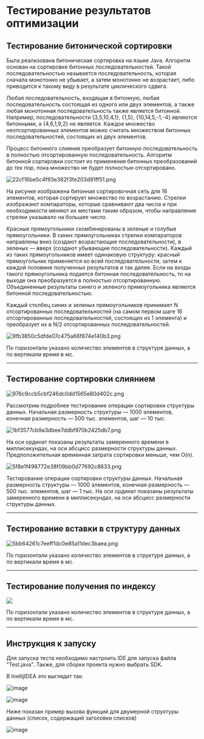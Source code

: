 # Тестирование результатов оптимизации

## Тестирование битонической сортировки

Была реализована битоническая сортировка на языке Java. Алгоритм основан на сортировке битонных последовательностей. Такой последовательностью называется последовательность, которая сначала
монотонно не убывает, а затем монотонно не возрастает, либо приводится к такому виду в результате циклического cдвига.

Любая последовательность, входящая в битонную, любая последовательность состоящая из одного или двух элементов, а также любая монотонная последовательность также является битонной. Например, последовательности {3,5,10,4,1}, {1,5}, {10,14,5,-1,-4} являются битонными, а {4,6,1,9,2} не является. Каждое множество неотсортированных элементов можно считать множеством битонных последовательностей, состоящих из двух элементов.

Процесс битонного слияния преобразует битонную последовательность
в полностью отсортированную последовательность. Алгоритм битонной
сортировки состоит из применения битонных преобразований до тех пор,
пока множество не будет полностью отсортировано.

![22cf16be5c4f93e382f3fe203d91ff51.png](file:///home/roman/snap/joplin-desktop/35/.config/joplin-desktop/resources/10989c4becaa461ab5b988b4e49e7228.png)

На рисунке изображена битонная сортировочная сеть для 16 элементов, которая сортирует множество по возрастанию. Стрелки изображают компараторы, которые сравнивают два числа и при необходимости меняют их местами таким образом, чтобы направление стрелки указывало на большее число.

Красные прямоугольники скомбинированы в зеленые и голубые прямоугольники. В синих прямоугольниках стрелки компараторов направлены вниз (создают возрастающие последовательности), в зеленых — вверх (создают убывающие последовательности). Каждый из таких прямоугольников имеет одинаковую структуру: красный прямоугольник применяется ко всей последовательности, затем к каждой половине полученных результатов и так далее. Если на входы такого прямоугольника подается битонная последовательность, то на выходе она преобразуется в полностью отсортированную. Объединенные результаты синего и зеленого прямоугольника является битонной последовательностью.

Каждый столбец синих и зеленых прямоугольников принимает N отсортированных последовательностей (на самом первом шаге 16 отсортированных последовательностей, состоящих из 1 элемента) и преобразует их в N/2 отсортированных последовательностей.

![9fb3850c5dfde07c475a66f874e140b3.png](file:///home/roman/snap/joplin-desktop/35/.config/joplin-desktop/resources/38170548b93f480ab6ddb9ef5a4dc2a2.png)

По горизонтали указано количество элементов в структуре данных, а по вертикали время в мс.

* * *

## Тестирование сортировки слиянием

![976c9ccb5cbf246dc0dd1565e80d402c.png](file:///home/roman/snap/joplin-desktop/35/.config/joplin-desktop/resources/a9f45b0df3944f9f84b32fc1922643f2.png)

Рассмотрим подробнее тестирование операции сортировки структуры данных. Начальная размерность структуры — 1000 элементов, конечная размерность — 500 тыс. элементов, шаг — 10 тыс.

![1bf3577cb9a3dbee7ddbf970b2425db7.png](file:///home/roman/snap/joplin-desktop/35/.config/joplin-desktop/resources/2177cd87e536477eb7cc4f561cfc6aaa.png)

На оси ординат показаны результаты замеренного времени в миллисекундах, на оси абсцисс размерности структуры данных. Предположительная временная затрата сортировки меньше, чем O(n).

![5f8e1f498772e38f09bb0d77692c8633.png](file:///home/roman/snap/joplin-desktop/35/.config/joplin-desktop/resources/da89f6c5fedf4190b75167ecc8cf801a.png)

Тестирование операции сортировки структуры данных. Начальная размерность структуры — 1000 элементов, конечная размерность — 500 тыс. элементов, шаг — 1 тыс. На оси ординат показаны результаты замеренного времени в миллисекундах, на оси абсцисс размерности структуры данных.

* * *

## Тестирование вставки в структуру данных

![5bb64261c7eeff1dc0e85a11dec3baea.png](file:///home/roman/snap/joplin-desktop/35/.config/joplin-desktop/resources/205ee901bef3488aabd736fc17072181.png)

По горизонтали указано количество элементов в структуре данных, а по вертикали время в мс.

* * *

## Тестирование получения по индексу

![](/home/roman/Изображения/1.png)

По горизонтали указано количество элементов в структуре данных, а по вертикали время в мс.

* * *

## Инструкция к запуску

Для запуска теста необходимо настроить IDE для запуска файла "Test.java".
Также, для сборки проекта нужно выбрать SDK.

В InellijIDEA это выглядит так:

![image](https://user-images.githubusercontent.com/72248636/197327885-d2987261-222f-475c-b744-f8205e674d3d.png)

![image](https://user-images.githubusercontent.com/72248636/197327903-40472c9a-7f7f-44e0-b6c2-6adab967bcc2.png)

Ниже показан пример вызова функций для двумерной структуры данных (список, содержащий заголовки списков)

![image](https://user-images.githubusercontent.com/72248636/197327801-3143485f-e5ef-4260-9e1f-b16e614f9316.png)
